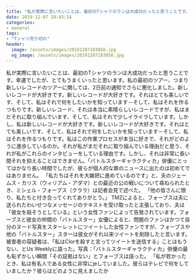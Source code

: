 ```yaml
---
title: "私が実際に言いたいことは、‬最初のTシャツのランは大成功だったと思うことです。"
date: 2019-12-07 18:43:14
categories:
- General
tags:
- "Tシャツ売り切れ"
header:
  image: /assets/images/20191207183856.jpg
  og_image: /assets/images/20191207183856.jpg
---
```


私が実際に言いたいことは、‬最初のTシャツのランは大成功だったと思うことです。幸運でしたが、とてもうまくいったと思います。私の最初のツアー、つまり新しいレコードのツアーに関しては、2日前の通知でさらに悪化しました‬。新しいレコードが大好きです。新しいレコードが大好きです。それはとても美しいです、そして、私はそれで何をしたいかを知っています－そして、私はそれを作るつもりです。新しいレコード、それは本当に素晴らしいレコードですが、私はまだそれに取り組んでいます、そして、私はそれで少しイライラしています。しかし、私は新しいレコードが大好きです。新しいレコードが大好きです。それはとても美しいです、そして、私はそれで何をしたいかを知っています－そして、私はそれを作るつもりです。私はこの作業プロセスが本当に好きで、それがどのように進歩しているのか。それが私がまだそれに取り組んでいる理由だと思う、それが私がこれらのインタビューをしている理由です。しかし、それは非常に長い間それを抑えることはできません。「バトルスターギャラクティカ」俳優にとってはかなり長い時間でしたが、彼らが個人的な罪のニュースに出たのは初めてではありません。 「私たちはそれを大雑把に進めているのです」と、夫のジェームス・カリス（ウィリアム・アダマ）との最近の公の戦いについて尋ねられたとき、ミシェル・フォーブス（クララ）は記者会見で述べた。 「他の皆さんに限り、私たちと付き合ってくれてありがとう。」 TMZによると、フォーブスは夫に送られたわいせつなメッセージのテキストを受け取ったと主張しており、夫は「彼女を殺そうとしている」という女性ファンによって告発されています。フォーブスと彼女の仲間の「バトルスター」女優によると、問題のファンはかつて自分のヌード写真をスターレットにツイートした女性ファンですが、フォーブスや他の「バトルスター」スターは彼女がそれ以来ツイートを削除したと言います。被害者の容疑者は、「私はClorを殺すと言ってツイートを送信する」ことはもうない、とUs Weeklyに語った。写真：「バトルスターギャラクティカ」俳優の最も恥ずかしい瞬間「その証拠はない」とフォーブスは語った。 「私が若かったとき、私は有名人である女性に非常にjeしていました。彼らはテレビで何をしていましたか？彼らはどのように見えましたか
